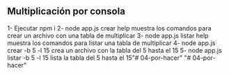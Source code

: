 ## Multiplicación por consola

1- Ejecutar
npm i
2- node app.js crear help muestra los comandos para crear un archivo con una tabla de multiplicar
3- node app.js listar help muestra los comandos para listar una tabla de multiplicar
4- node app.js crear -b 5 -l 15 crea un archivo con la tabla del 5 hasta el 15
5- node app.js listar -b 5 -l 15 lista la tabla del 5 hasta el 15"# 04-por-hacer" 
"# 04-por-hacer" 
